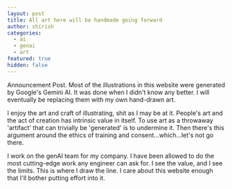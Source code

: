 ```yaml
---
layout: post
title: All art here will be handmade going forward
author: shirish
categories:
  - ai
  - genai
  - art
featured: true
hidden: false
---
```

Announcement Post. Most of the illustrations in this website were generated by Google's Gemini AI. It was done when I didn't know any better. I will eventually be replacing them with my own hand-drawn art.

 I enjoy the art and craft of illustrating, shit as I may be at it. People's art and the act of creation has intrinsic value in itself. To use art as a throwaway 'artifact' that can trivially be 'generated' is to undermine it. Then there's this argument around the ethics of training and consent...which...let's not go there.

I work on the genAI team for my company. I have been allowed to do the most cutting-edge work any engineer can ask for. I see the value, and I see the limits. This is where I draw the line. I care about this website enough that I'll bother putting effort into it.